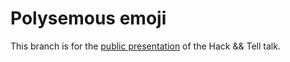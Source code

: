 # Polysemous emoji

This branch is for the [public presentation](http://thoppe.github.io/polysemous-emoji/HnT_pres.html) of the Hack && Tell talk.
